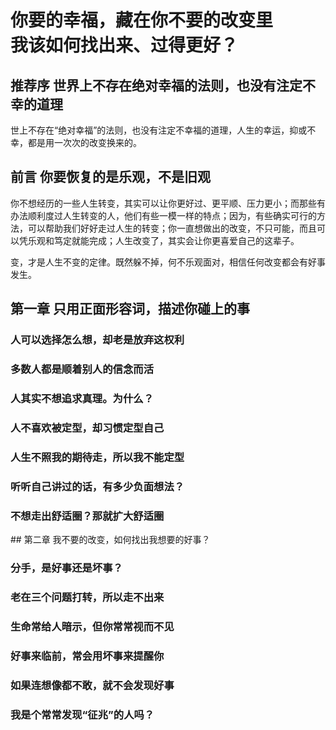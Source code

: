# 你要的幸福，藏在你不要的改变里 <br /> 我该如何找出来、过得更好？

## 推荐序 世界上不存在绝对幸福的法则，也没有注定不幸的道理

世上不存在“绝对幸福”的法则，也没有注定不幸福的道理，人生的幸运，抑或不幸，都是用一次次的改变换来的。

## 前言 你要恢复的是乐观，不是旧观

你不想经历的一些人生转变，其实可以让你更好过、更平顺、压力更小；而那些有办法顺利度过人生转变的人，他们有些一模一样的特点；因为，有些确实可行的方法，可以帮助我们好好走过人生的转变；你一直想做出的改变，不只可能，而且可以凭乐观和笃定就能完成；人生改变了，其实会让你更喜爱自己的这辈子。

变，才是人生不变的定律。既然躲不掉，何不乐观面对，相信任何改变都会有好事发生。

## 第一章 只用正面形容词，描述你碰上的事

### 人可以选择怎么想，却老是放弃这权利

### 多数人都是顺着别人的信念而活

### 人其实不想追求真理。为什么？

### 人不喜欢被定型，却习惯定型自己

### 人生不照我的期待走，所以我不能定型

### 听听自己讲过的话，有多少负面想法？

### 不想走出舒适圈？那就扩大舒适圈


﻿## 第二章 我不要的改变，如何找出我想要的好事？

### 分手，是好事还是坏事？

### 老在三个问题打转，所以走不出来

### 生命常给人暗示，但你常常视而不见

### 好事来临前，常会用坏事来提醒你

### 如果连想像都不敢，就不会发现好事

### 我是个常常发现“征兆”的人吗？
